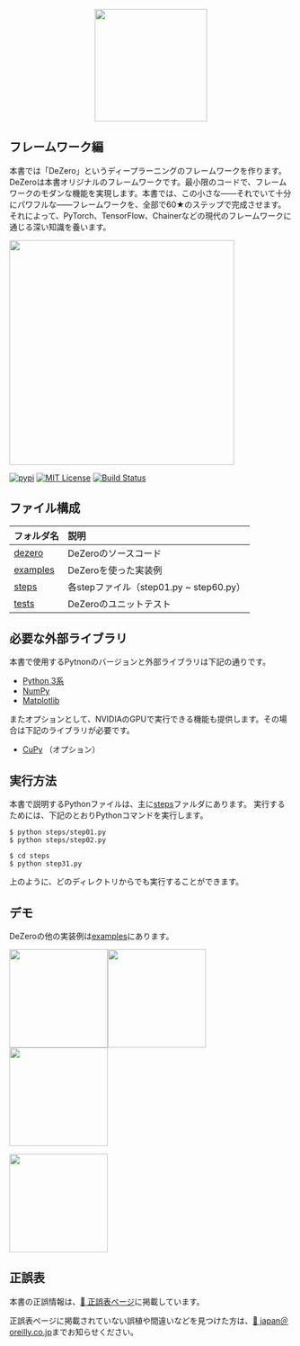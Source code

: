 <p align="center">
<img src="https://raw.githubusercontent.com/oreilly-japan/deep-learning-from-scratch-3/images/deep-learning-from-scratch-3.png" width="200px">
</p>


## フレームワーク編

本書では「DeZero」というディープラーニングのフレームワークを作ります。DeZeroは本書オリジナルのフレームワークです。最小限のコードで、フレームワークのモダンな機能を実現します。本書では、この小さな——それでいて十分にパワフルな——フレームワークを、全部で60★のステップで完成させます。それによって、PyTorch、TensorFlow、Chainerなどの現代のフレームワークに通じる深い知識を養います。

<p>
<img src="https://raw.githubusercontent.com/oreilly-japan/deep-learning-from-scratch-3/images/dezero_logo.png" width="400px" </p>


<p>
  <a href="https://pypi.python.org/pypi/dezero"><img
		alt="pypi"
		src="https://img.shields.io/pypi/v/dezero.svg"></a>
  <a href="https://github.com/oreilly-japan/deep-learning-from-scratch-3/blob/master/LICENSE.md"><img
		alt="MIT License"
		src="http://img.shields.io/badge/license-MIT-blue.svg"></a>
  <a href="https://travis-ci.org/oreilly-japan/deep-learning-from-scratch-3"><img
		alt="Build Status"
		src="https://travis-ci.org/oreilly-japan/deep-learning-from-scratch-3.svg?branch=master"></a>
</p>

## ファイル構成

|フォルダ名 |説明         |
|:--        |:--                  |
|[dezero](/dezero)       |DeZeroのソースコード|
|[examples](/examples)     |DeZeroを使った実装例|
|[steps](/steps)|各stepファイル（step01.py ~ step60.py）|
|[tests](/tests)|DeZeroのユニットテスト|


## 必要な外部ライブラリ

本書で使用するPytnonのバージョンと外部ライブラリは下記の通りです。

- [Python 3系](https://docs.python.org/3/)
- [NumPy](https://numpy.org/)
- [Matplotlib](https://matplotlib.org/)

またオプションとして、NVIDIAのGPUで実行できる機能も提供します。その場合は下記のライブラリが必要です。

- [CuPy](https://cupy.chainer.org/) （オプション）


## 実行方法

本書で説明するPythonファイルは、主に[steps](/steps)ファルダにあります。
実行するためには、下記のとおりPythonコマンドを実行します。

```
$ python steps/step01.py
$ python steps/step02.py

$ cd steps
$ python step31.py
```

上のように、どのディレクトリからでも実行することができます。

## デモ

DeZeroの他の実装例は[examples](/examples)にあります。

[<img src="https://raw.githubusercontent.com/oreilly-japan/deep-learning-from-scratch-3/images/example_tanh.png" height="175"/>](https://github.com/oreilly-japan/deep-learning-from-scratch-3/tree/tanh)[<img src="https://raw.githubusercontent.com/oreilly-japan/deep-learning-from-scratch-3/images/example_spiral.png" height="175"/>](/examples/spiral.py)[<img src="https://raw.githubusercontent.com/oreilly-japan/deep-learning-from-scratch-3/images/example_gpu.png" height="175"/>](https://colab.research.google.com/github/oreilly-japan/deep-learning-from-scratch-3/blob/master/examples/mnist_colab_gpu.ipynb)

[<img src="https://raw.githubusercontent.com/oreilly-japan/deep-learning-from-scratch-3/images/pythonista.png" height="175"/>](https://github.com/oreilly-japan/deep-learning-from-scratch-3/wiki/DeZero%E3%82%92iPhone%E3%81%A7%E5%8B%95%E3%81%8B%E3%81%99)

## 正誤表

本書の正誤情報は、[:mag_right: 正誤表ページ](../../wiki/Errata)に掲載しています。

正誤表ページに掲載されていない誤植や間違いなどを見つけた方は、[:email: japan＠oreilly.co.jp](<mailto:japan＠oreilly.co.jp>)までお知らせください。
